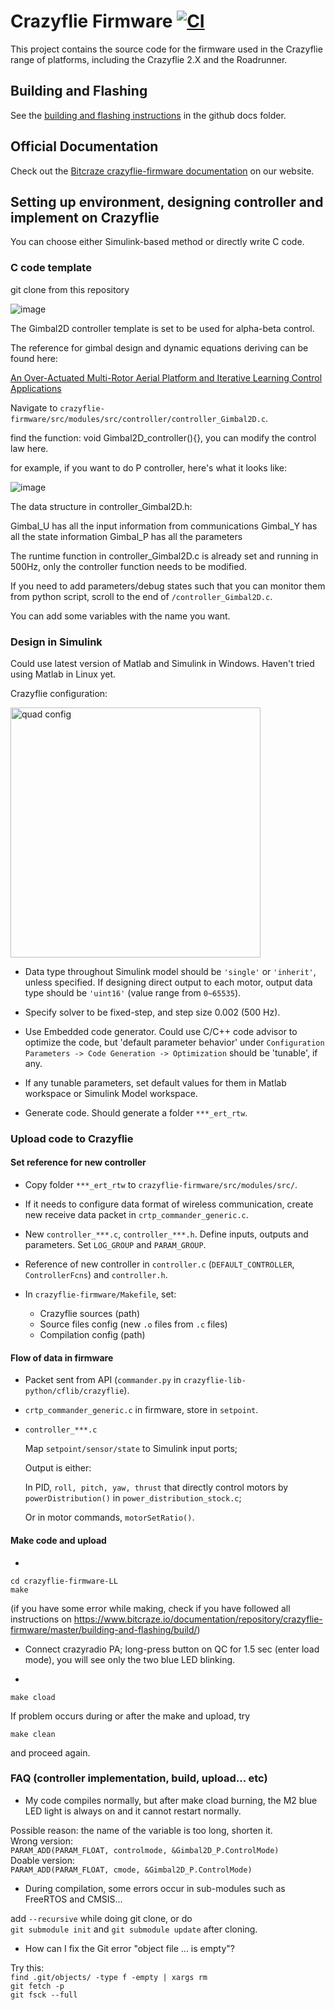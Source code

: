 # Crazyflie Firmware  [![CI](https://github.com/bitcraze/crazyflie-firmware/workflows/CI/badge.svg)](https://github.com/bitcraze/crazyflie-firmware/actions?query=workflow%3ACI)

This project contains the source code for the firmware used in the Crazyflie range of platforms, including the Crazyflie 2.X and the Roadrunner.

## Building and Flashing
See the [building and flashing instructions](https://github.com/bitcraze/crazyflie-firmware/blob/master/docs/building-and-flashing/build.md) in the github docs folder.


## Official Documentation

Check out the [Bitcraze crazyflie-firmware documentation](https://www.bitcraze.io/documentation/repository/crazyflie-firmware/master/) on our website.


## Setting up environment, designing controller and implement on Crazyflie

You can choose either Simulink-based method or directly write C code.


### C code template

git clone from this repository

![image](https://github.com/SFWen2/cf_gimbal_cmdr/assets/146141804/3d2166d7-f7f5-4a57-80aa-81995d400973)

The Gimbal2D controller template is set to be used for alpha-beta control.

The reference for gimbal design and dynamic equations deriving can be found here:

[An Over-Actuated Multi-Rotor Aerial Platform and Iterative Learning Control Applications](https://escholarship.org/uc/item/4pb023fz)


Navigate to `crazyflie-firmware/src/modules/src/controller/controller_Gimbal2D.c`.

find the function: void Gimbal2D_controller(){}, you can modify the control law here.

for example, if you want to do P controller, here's what it looks like:

![image](https://github.com/SFWen2/cf_gimbal_cmdr/assets/146141804/b1ad2a65-a96a-4dd1-a497-b68b7e34104e)


The data structure in controller_Gimbal2D.h:

Gimbal_U has all the input information from communications
Gimbal_Y has all the state information
Gimbal_P has all the parameters

The runtime function in controller_Gimbal2D.c is already set and running in 500Hz, only the controller function needs to be modified.

If you need to add parameters/debug states such that you can monitor them from python script, scroll to the end of `/controller_Gimbal2D.c`. 

You can add some variables with the name you want.

### Design in Simulink

Could use latest version of Matlab and Simulink in Windows. Haven't tried using Matlab in Linux yet.

Crazyflie configuration:

<img src='./image/low_level_config.jpg' alt='quad config' width='400'/>

* Data type throughout Simulink model should be `'single'` or `'inherit'`, unless specified. If designing direct output to each motor, output data type should be `'uint16'` (value range from `0~65535`).

* Specify solver to be fixed-step, and step size 0.002 (500 Hz).

* Use Embedded code generator. Could use C/C++ code advisor to optimize the code, but 'default parameter behavior' under `Configuration Parameters -> Code Generation -> Optimization` should be 'tunable', if any.

* If any tunable parameters, set default values for them in Matlab workspace or Simulink Model workspace.

* Generate code. Should generate a folder `***_ert_rtw`.



### Upload code to Crazyflie

#### Set reference for new controller

* Copy folder `***_ert_rtw` to `crazyflie-firmware/src/modules/src/`.

* If it needs to configure data format of wireless communication, create new receive data packet in `crtp_commander_generic.c`.

* New `controller_***.c`, `controller_***.h`. Define inputs, outputs and parameters. Set `LOG_GROUP` and `PARAM_GROUP`.

* Reference of new controller in `controller.c` (`DEFAULT_CONTROLLER`, `ControllerFcns`) and `controller.h`.

* In `crazyflie-firmware/Makefile`, set:
	* Crazyflie sources (path)
	* Source files config (new `.o` files from `.c` files)
	* Compilation config (path)

#### Flow of data in firmware

* Packet sent from API (`commander.py` in `crazyflie-lib-python/cflib/crazyflie`).

* `crtp_commander_generic.c` in firmware, store in `setpoint`.

* `controller_***.c`

	Map `setpoint/sensor/state` to Simulink input ports;

	Output is either:

	In PID, `roll, pitch, yaw, thrust` that directly control motors by `powerDistribution()` in `power_distribution_stock.c`;

	Or in motor commands, `motorSetRatio()`.


#### Make code and upload

* 
```
cd crazyflie-firmware-LL
make
```
(if you have some error while making, check if you have followed all instructions on https://www.bitcraze.io/documentation/repository/crazyflie-firmware/master/building-and-flashing/build/)


* Connect crazyradio PA; long-press button on QC for 1.5 sec (enter load mode), you will see only the two blue LED blinking.

* 
```
make cload
```

If problem occurs during or after the make and upload, try

```
make clean
```

and proceed again.


### FAQ (controller implementation, build, upload... etc)

* My code compiles normally, but after make cload burning, the M2 blue LED light is always on and it cannot restart normally.  

Possible reason: the name of the variable is too long, shorten it.  
Wrong version:  
```PARAM_ADD(PARAM_FLOAT, controlmode, &Gimbal2D_P.ControlMode)```  
Doable version:  
```PARAM_ADD(PARAM_FLOAT, cmode, &Gimbal2D_P.ControlMode)```  
  
* During compilation, some errors occur in sub-modules such as FreeRTOS and CMSIS...  

add ```--recursive``` while doing git clone,  or do  
```git submodule init```  and  ```git submodule update``` after cloning.

* How can I fix the Git error "object file ... is empty"?  

Try this:  
```find .git/objects/ -type f -empty | xargs rm```  
```git fetch -p```  
```git fsck --full```  


